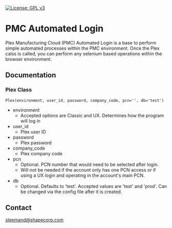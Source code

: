 [![License: GPL v3](https://img.shields.io/badge/License-GPLv3-blue.svg)](https://www.gnu.org/licenses/gpl-3.0)

# PMC Automated Login

Plex Manufacturing Cloud (PMC) Automated Login is a base to perform simple automated processes within the PMC environment.
Once the Plex calss is called, you can perform any selenium based operations within the browser environment.

## Documentation

### Plex Class
    Plex(environment, user_id, password, company_code, pcn='', db='test')

- environment
  - Accepted options are Classic and UX. Determines how the program will log in
- user_id
  - Plex user ID
- password
  - Plex password
- company_code
  - Plex company code
- pcn
  - Optional. PCN number that would need to be selected after login.
  - Will not be needed if the account only has one PCN access or if using a UX login and operating in the account's main PCN.
- db
  - Optional. Defaults to 'test'. Accepted values are 'test' and 'prod'. Can be changed via the config file after it is created.


## Contact

[sleemand@shapecorp.com](mailto:sleemand@shapecorp.com)

